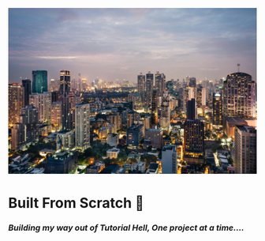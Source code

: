 ![img of cit](/assets/city.jpg)

# Built From Scratch 🚀

### _Building my way out of Tutorial Hell, One project at a time…._
